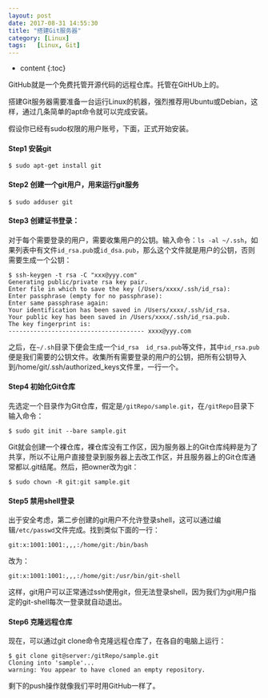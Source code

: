 ```yaml
---
layout: post
date: 2017-08-31 14:55:30
title: "搭建Git服务器"
category: [Linux]
tags:   [Linux, Git]
---
```


* content
{:toc}

GitHub就是一个免费托管开源代码的远程仓库。托管在GitHUb上的。

搭建Git服务器需要准备一台运行Linux的机器，强烈推荐用Ubuntu或Debian，这样，通过几条简单的apt命令就可以完成安装。

假设你已经有sudo权限的用户账号，下面，正式开始安装。

#### Step1 安装git

```shell
$ sudo apt-get install git
```

#### Step2 创建一个git用户，用来运行git服务

```shell
$ sudo adduser git
```

#### Step3 创建证书登录：

对于每个需要登录的用户，需要收集用户的公钥。输入命令：```ls -al ~/.ssh```，如果列表中有文件```id_rsa.pub```或```id_dsa.pub```，那么这个文件就是用户的公钥，否则需要生成一个公钥：

```shell
$ ssh-keygen -t rsa -C "xxx@yyy.com"
Generating public/private rsa key pair.
Enter file in which to save the key (/Users/xxxx/.ssh/id_rsa):
Enter passphrase (empty for no passphrase):
Enter same passphrase again:
Your identification has been saved in /Users/xxxx/.ssh/id_rsa.
Your public key has been saved in /Users/xxxx/.ssh/id_rsa.pub.
The key fingerprint is:
-------------------------------------- xxxx@yyy.com
```
之后，在```~/.sh```目录下便会生成一个```id_rsa  id_rsa.pub```等文件，其中```id_rsa.pub```便是我们需要的公钥文件。收集所有需要登录的用户的公钥，把所有公钥导入到/home/git/.ssh/authorized_keys文件里，一行一个。

#### Step4 初始化Git仓库

先选定一个目录作为Git仓库，假定是```/gitRepo/sample.git```，在```/gitRepo```目录下输入命令：
```shell
$ sudo git init --bare sample.git
```
Git就会创建一个裸仓库，裸仓库没有工作区，因为服务器上的Git仓库纯粹是为了共享，所以不让用户直接登录到服务器上去改工作区，并且服务器上的Git仓库通常都以.git结尾。然后，把owner改为git：
```shell
$ sudo chown -R git:git sample.git
```

#### Step5 禁用shell登录

出于安全考虑，第二步创建的git用户不允许登录shell，这可以通过编辑```/etc/passwd```文件完成。找到类似下面的一行：
```shell
git:x:1001:1001:,,,:/home/git:/bin/bash
```
改为：
```shell
git:x:1001:1001:,,,:/home/git:/usr/bin/git-shell
```
这样，git用户可以正常通过ssh使用git，但无法登录shell，因为我们为git用户指定的git-shell每次一登录就自动退出。

#### Step6 克隆远程仓库

现在，可以通过git clone命令克隆远程仓库了，在各自的电脑上运行：
```shell
$ git clone git@server:/gitRepo/sample.git
Cloning into 'sample'...
warning: You appear to have cloned an empty repository.
```
剩下的push操作就像我们平时用GitHub一样了。
